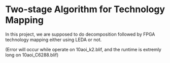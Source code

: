 # Two-stage Algorithm for Technology Mapping

In this project, we are supposed to do decomposition followed by FPGA technology mapping either using LEDA or not.

(Error will occur while operate on 10aoi_k2.blif, and the runtime is extremly long on 10aoi_C6288.blif)
